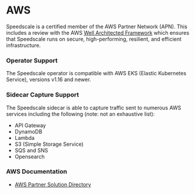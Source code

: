 # AWS

Speedscale is a certified member of the AWS Partner Network (APN). This includes a review with the AWS [Well Architected Framework](https://aws.amazon.com/architecture/well-architected/?wa-lens-whitepapers.sort-by=item.additionalFields.sortDate&wa-lens-whitepapers.sort-order=desc) which ensures that Speedscale runs on secure, high-performing, resilient, and efficient infrastructure.

### Operator Support

The Speedscale operator is compatible with AWS EKS (Elastic Kubernetes Service), versions v1.16 and newer.

### Sidecar Capture Support

The Speedscale sidecar is able to capture traffic sent to numerous AWS services including the following (note: not an exhaustive list):

* API Gateway
* DynamoDB
* Lambda
* S3 (Simple Storage Service)
* SQS and SNS
* Opensearch

### AWS Documentation

* [AWS Partner Solution Directory](https://partners.amazonaws.com/partners/0010h00001kN7BPAA0/Speedscale)
